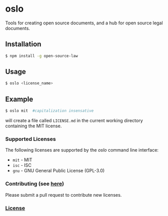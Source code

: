 # oslo
Tools for creating open source documents, and a hub for open source legal documents.

## Installation
```bash
$ npm install -g open-source-law
```

## Usage
```bash
$ oslo <license_name>
```

## Example
```bash
$ oslo mit  #capitalization insensative
```
will create a file called `LICENSE.md` in the current working directory containing the MIT license.

### Supported Licenses
The following licenses are supported by the *oslo* command line interface:
- `mit` - MIT
- `isc` - ISC
- `gnu` - GNU General Public License (GPL-3.0)

### Contributing (see [here](CONTRIBUTING.md))
Please submit a pull request to contribute new licenses.


### [License](LICENSE.md)
